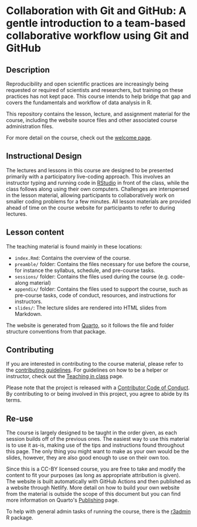# Collaboration with Git and GitHub: A gentle introduction to a team-based collaborative workflow using Git and GitHub

## Description

Reproducibility and open scientific practices are increasingly being
requested or required of scientists and researchers, but training on
these practices has not kept pace. This course intends to help bridge
that gap and covers the fundamentals and workflow of data analysis in R.

This repository contains the lesson, lecture, and assignment material
for the course, including the website source files and other associated
course administration files.

For more detail on the course, check out the [welcome
page](https://cog-flow-intro.rostools.org).

## Instructional Design

The lectures and lessons in this course are designed to be presented
primarily with a participatory live-coding approach. This involves an
instructor typing and running code in
[RStudio](https://posit.co/products/open-source/rstudio/) in front of
the class, while the class follows along using their own computers.
Challenges are interspersed in the lesson material, allowing
participants to collaboratively work on smaller coding problems for a
few minutes. All lesson materials are provided ahead of time on the
course website for participants to refer to during lectures.

## Lesson content

The teaching material is found mainly in these locations:

- `index.Rmd`: Contains the overview of the course.
- `preamble/` folder: Contains the files necessary for use before the
    course, for instance the syllabus, schedule, and pre-course tasks.
- `sessions/` folder: Contains the files used during the course (e.g.
    code-along material)
- `appendix/` folder: Contains the files used to support the course,
    such as pre-course tasks, code of conduct, resources, and
    instructions for instructors.
- `slides/`: The lecture slides are rendered into HTML slides from
    Markdown.

The website is generated from [Quarto](https://quarto.org/), so it
follows the file and folder structure conventions from that package.

## Contributing

If you are interested in contributing to the course material, please
refer to the [contributing guidelines](CONTRIBUTING.md). For guidelines
on how to be a helper or instructor, check out the [Teaching in
class](https://guides.rostools.org/instructors) page.

Please note that the project is released with a [Contributor Code of
Conduct](CODE_OF_CONDUCT.md). By contributing to or being involved in
this project, you agree to abide by its terms.

## Re-use

The course is largely designed to be taught in the order given, as each
session builds off of the previous ones. The easiest way to use this
material is to use it as-is, making use of the tips and instructions
found throughout this page. The only thing you might want to make as
your own would be the slides, however, they are also good enough to use
on their own too.

Since this is a CC-BY licensed course, you are free to take and modify
the content to fit your purposes (as long as appropriate attribution is
given). The website is built automatically with GitHub Actions and then
published as a website through Netlify. More detail on how to build your
own website from the material is outside the scope of this document but
you can find more information on Quarto's
[Publishing](https://quarto.org/docs/publishing/) page.

To help with general admin tasks of running the course, there is the
[r3admin](https://github.com/rostools/r3admin) R package.

<!--
### How to cite the material

Please cite the material as:

> TODO: Update

Or as BibTeX:

TODO: Update
-->

